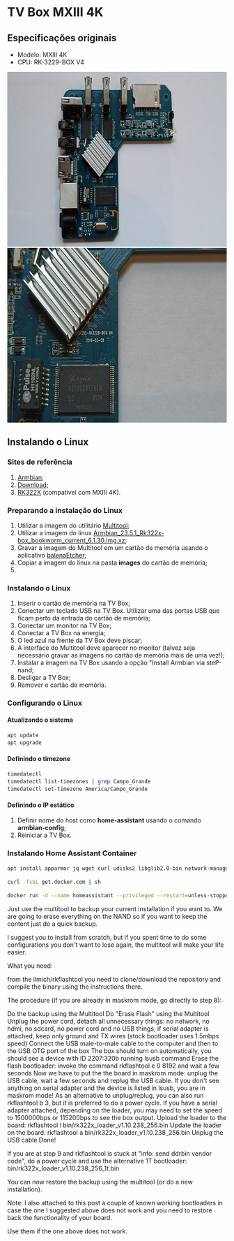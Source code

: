 # TV Box MXIII 4K

## Especificações originais

- Modelo: MXIII 4K
- CPU: RK-3229-BOX V4

<img src="./motherboard-1.jpg" height="400">

<img src="./motherboard-2.jpg" height="400">

## Instalando o Linux

### Sites de referência

1. [Armbian](https://www.armbian.com/);
2. [Download](https://www.armbian.com/download/?device_support=Supported);
3. [RK322X](https://forum.armbian.com/topic/12656-csc-armbian-for-rk322x-tv-boxes/) (compatível com MXIII 4K).

### Preparando a instalação do Linux

1. Utilizar a imagem do utilitário [Multitool](https://www.dropbox.com/scl/fi/5hobx8t6v74uqrkcdd0mw/multitool.img.xz?rlkey=5iv2n239cdiqk03i8zbbifyi3&dl=0);
2. Utilizar a imagem do linux [Armbian_23.5.1_Rk322x-box_bookworm_current_6.1.30.img.xz](https://www.dropbox.com/scl/fi/ki1av7pwmq5rxkkkpa3y0/Armbian_23.5.1_Rk322x-box_bookworm_current_6.1.30.img.xz?rlkey=v94hdqhp9z0ftwwpkuln0vjzb&dl=0);
3. Gravar a imagem do Multitool em um cartão de memória usando o aplicativo [balenaEtcher](https://www.dropbox.com/s/airlf91bq0633wb/balenaEtcher-Setup-1.7.9.zip?dl=0);
4. Copiar a imagem do linux na pasta **images** do cartão de memória;
5. 
### Instalando o Linux

1. Inserir o cartão de memória na TV Box;
2. Conectar um teclado USB na TV Box. Utilizar uma das portas USB que ficam perto da entrada do cartão de memória;
3. Conectar um monitor na TV Box;
4. Conectar a TV Box na energia;
5. O led azul na frente da TV Box deve piscar;
6. A interface do Multitool deve aparecer no monitor (talvez seja necessário gravar as imagens no cartão de memória mais de uma vez!);
7. Instalar a imagem na TV Box usando a opção "Install Armbian via steP-nand;
8. Desligar a TV Box;
9. Remover o cartão de memória.

### Configurando o Linux

#### Atualizando o sistema

```bash
apt update
apt upgrade
```

#### Definindo o timezone

```bash
timedatectl
timedatectl list-timezones | grep Campo_Grande
timedatectl set-timezone America/Campo_Grande
```

#### Definindo o IP estático

1. Definir nome do host como **home-assistant** usando o comando **armbian-config**;
2. Reiniciar a TV Box.

### Instalando Home Assistant Container

```bash
apt install apparmor jq wget curl udisks2 libglib2.0-bin network-manager dbus lsb-release systemd-journal-remote systemd-resolved -y
```

```bash
curl -fsSL get.docker.com | sh
```

```bash
docker run -d --name homeassistant --privileged --restart=unless-stopped -e TZ=America/Campo_Grande -v /home/homeassistant:/config --network=host ghcr.io/home-assistant/home-assistant:stable
```

Just use the multitool to backup your current installation if you want to. We are going to erase everything on the NAND so if you want to keep the content just do a quick backup.

I suggest you to install from scratch, but if you spent time to do some configurations you don't want to lose again, the multitool will make your life easier.

 

What you need:

from the ilmich/rkflashtool you need to clone/download the repository and compile the binary using the instructions there.
 

The procedure (if you are already in maskrom mode, go directly to step 8):

Do the backup using the Multitool
Do "Erase Flash" using the Multitool
Unplug the power cord, detach all unnecessary things: no network, no hdmi, no sdcard, no power cord and no USB things; if serial adapter is attached, keep only ground and TX wires (stock bootloader uses 1.5mbps speed)
Connect the USB male-to-male cable to the computer and then to the USB OTG port of the box
The box should turn on automatically, you should see a device with ID 2207:320b running lsusb command
Erase the flash bootloader: invoke the command rkflashtool e 0 8192 and wait a few seconds
Now we have to put the the board in maskrom mode: unplug the USB cable, wait a few seconds and replug the USB cable. If you don't see anything on serial adapter and the device is listed in lsusb, you are in maskrom mode! As an alternative to unplug/replug, you can also run rkflashtool b 3, but it is preferred to do a power cycle.
If you have a serial adapter attached, depending on the loader, you may need to set the speed to 1500000bps or 115200bps to see the box output.
Upload the loader to the board: rkflashtool l bin/rk322x_loader_v1.10.238_256.bin
Update the loader on the board: rkflashtool a bin/rk322x_loader_v1.10.238_256.bin
Unplug the USB cable
Done!
 

If you are at step 9 and rkflashtool is stuck at "info: send ddrbin vendor code", do a power cycle and use the alternative 1T bootloader: bin/rk322x_loader_v1.10.238_256_1t.bin

You can now restore the backup using the multitool (or do a new installation).

 

Note: I also attached to this post a couple of known working bootloaders in case the one I suggested above does not work and you need to restore back the functionality of your board.

Use them if the one above does not work.